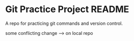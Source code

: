 # Git Practice Project README

A repo for practicing git commands and version control.

some conflicting change
--> on local repo